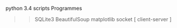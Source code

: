 

python 3.4 scripts Programmes

>> SQLite3
>> BeautifulSoup
>> matplotlib
>> socket [ client-server ]
